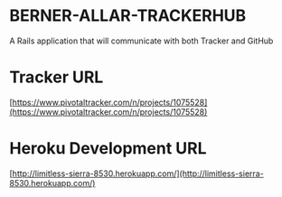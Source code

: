 BERNER-ALLAR-TRACKERHUB
========================

A Rails application that will communicate with both Tracker and GitHub

Tracker URL
=============

[https://www.pivotaltracker.com/n/projects/1075528](https://www.pivotaltracker.com/n/projects/1075528)

Heroku Development URL
========================

[http://limitless-sierra-8530.herokuapp.com/](http://limitless-sierra-8530.herokuapp.com/)